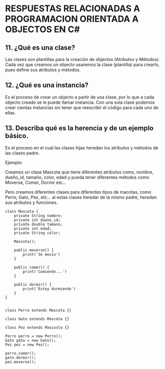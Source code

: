 # RESPUESTAS RELACIONADAS A PROGRAMACION ORIENTADA A OBJECTOS EN C#

## 11.	¿Qué es una clase?
Las clases son plantillas para la creación de objectos (Atributos y Métodos). Cada vez que creamos un objecto usaremos la clase (plantilla) para crearlo, pues define sus atributos y métodos.

## 12.	¿Qué es una instancia?
Es el proceso de crear un objecto a partir de una clase, por lo que a cada objecto creado se le puede llamar instancia. Con una sola clase podemos crear cientas instancias sin tener que reescribir el código para cada uno de ellas.

## 13.	Describa qué es la herencia y de un ejemplo básico.

Es el proceso en el cual las clases hijas heredan los atributos y métodos de las clases padre.

Ejemplo:

Creamos un clase Mascota que tiene diferentes atributos como, nombre, dueño_id, tamaño, color, edad y pueda tener diferentes métodos como Moverse, Comer, Dormir etc...

Pero creamos diferentes clases para diferentes tipos de macotas, como Perro, Gato, Pez, etc... al estas clases heredar de la mismo padre, heredan sus atributos y funciones.

~~~
class Mascota {
    private String nombre;
    private int dueno_id;
    private double tamano;
    private int edad;
    private String color;

    Mascota();

    public moverse() {
        print('Se movio')
    }

    public comer() {
        print('Comiendo...')
    }

    public dormir() {
        print('Estoy durmiendo')
    }
}


class Perro extends Mascota {}

class Gato extends Mascota {}

class Pez extends Mascosta {}

Perro perro = new Perro();
Gato gato = new Gato();
Pez pez = new Pez();

perro.comer();
gato.dormir();
pez.moverse();
~~~